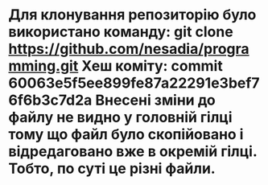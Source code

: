 # Для клонування репозиторію було використано команду: git clone https://github.com/nesadia/programming.git Хеш коміту: commit 60063e5f5ee899fe87a22291e3bef76f6b3c7d2a Внесені зміни до файлу не видно у головній гілці тому що файл було скопійовано і відредаговано вже в окремій гілці. Тобто, по суті це різні файли.
